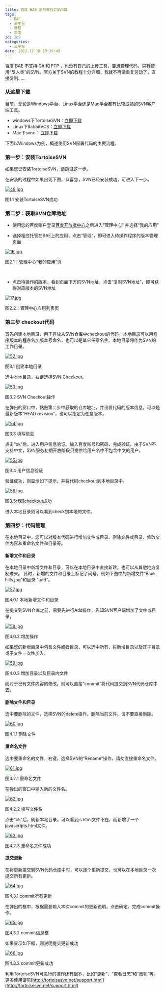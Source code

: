 ```yaml
---
title: 百度 BAE 系列教程之SVN篇
tags:
  - BAE
  - 云平台
  - 教程
  - 百度
id: 269
categories:
  - 云平台
date: 2012-12-18 19:36:49
---
```


百度 BAE 不支持 Git 和 FTP ，也没有自己的上传工具，要想管理代码，只有使用“反人类”的SVN。官方关于SVN的教程十分详细，我就不再做重复劳动了，直接复制……

### <span class="mw-headline" id=".E4.BB.8E.E8.BF.99.E9.87.8C.E4.B8.8B.E8.BD.BD">从这里下载</span>

目前，无论是Windows平台、Linux平台还是Mac平台都有比较成熟的SVN客户端工具。

*   windows下TortoiseSVN：[立即下载](http://tortoisesvn.net/downloads.html)
*   Linux下RabbitVCS：[立即下载](http://rabbitvcs.org/)
*   Mac下svnx： [立即下载](http://code.google.com/p/svnx/downloads/list)

下面以Windows为例，概述使用SVN部署代码的主要流程。

### <span class="mw-headline" id=".E7.AC.AC.E4.B8.80.E6.AD.A5.EF.BC.9A.E5.AE.89.E8.A3.85TortoiseSVN">第一步：安装TortoiseSVN</span>

如果您已安装TortoiseSVN，请跳过这一步。

在安装的过程中如果出现下图，恭喜您，SVN已经安装成功，可进入下一步。

<div>

[![49.jpg](http://img.sinosky.org/2012/dev.baidu.com_wiki_static_app_images_developer_49.jpg)](http://img.sinosky.org/2012/dev.baidu.com_wiki_static_app_images_developer_49.jpg "49.jpg")

图1.1 安装TortoiseSVN成功

</div>

### <span class="mw-headline" id=".E7.AC.AC.E4.BA.8C.E6.AD.A5.EF.BC.9A.E8.8E.B7.E5.8F.96SVN.E4.BB.93.E5.BA.93.E5.9C.B0.E5.9D.80">第二步：获取SVN仓库地址</span>

*   使用您的百度账户登录[百度开放者中心](http://developer.baidu.com/)之后进入&#8221;管理中心&#8221; 并选择“我的应用”

*   选择相应托管在BAE上的应用，点击“管理”，即可进入待操作程序的版本管理页面
<div>

[![16.jpg](http://img.sinosky.org/2012/developer.baidu.com_wiki_static_image_BAE_16.jpg)](http://img.sinosky.org/2012/developer.baidu.com_wiki_static_image_BAE_16.jpg "16.jpg")

图2.1：管理中心“我的应用”页

</div>

&nbsp;

*   点击待操作的版本，看到页面下方的SVN地址，点击“复制SVN地址”，即可获得对应版本的SVN地址
<div>

[![17.jpg](http://img.sinosky.org/2012/developer.baidu.com_wiki_static_image_BAE_17.jpg)](http://img.sinosky.org/2012/developer.baidu.com_wiki_static_image_BAE_17.jpg "17.jpg")

图2.2：管理中心应用列表页

</div>

### <span class="mw-headline" id=".E7.AC.AC.E4.B8.89.E6.AD.A5_checkout.E4.BB.A3.E7.A0.81">第三步 checkout代码</span>

首先创建本地目录，用于存放从SVN仓库中checkout的代码。本地目录可以用程序版本的程序名加版本号命名，也可以是其它任意名字。本地目录将作为SVN的工作目录。

<div>

[![52.jpg](http://img.sinosky.org/2012/dev.baidu.com_wiki_static_app_images_developer_52.jpg)](http://img.sinosky.org/2012/dev.baidu.com_wiki_static_app_images_developer_52.jpg "52.jpg")

图3.1 创建本地目录

</div>

选中本地目录，右键选择SVN Checkout。

<div>

[![53.jpg](http://img.sinosky.org/2012/dev.baidu.com_wiki_static_app_images_developer_53.jpg)](http://img.sinosky.org/2012/dev.baidu.com_wiki_static_app_images_developer_53.jpg "53.jpg")

图3.2 SVN Checkout操作

</div>

在弹出的窗口中，黏贴第二步中获取的仓库地址，并设置代码的版本信息，可以是最新版本“HEAD revision”，也可以指定为任意版本。

<div>

[![54.jpg](http://img.sinosky.org/2012/dev.baidu.com_wiki_static_app_images_developer_54.jpg)](http://img.sinosky.org/2012/dev.baidu.com_wiki_static_app_images_developer_54.jpg "54.jpg")

图3.3 填写信息

</div>

点击“ok”后，进入用户信息验证。输入百度账号和密码，完成验证。由于SVN不支持中文，SVN服务初期开放阶段只提供给用户名中不包含中文的用户。

<div>

[![55.jpg](http://img.sinosky.org/2012/dev.baidu.com_wiki_static_app_images_developer_55.jpg)](http://img.sinosky.org/2012/dev.baidu.com_wiki_static_app_images_developer_55.jpg "55.jpg")

图3.4 用户信息验证

</div>

验证成功，则显示如下提示，并将代码checkout到本地目录中。

<div>

[![56.jpg](http://img.sinosky.org/2012/dev.baidu.com_wiki_static_app_images_developer_56.jpg)](http://img.sinosky.org/2012/dev.baidu.com_wiki_static_app_images_developer_56.jpg "56.jpg")

图3.5代码checkout成功

</div>

进入本地目录则可以看到check到本地的文件。

### <span class="mw-headline" id=".E7.AC.AC.E5.9B.9B.E6.AD.A5.EF.BC.9A.E4.BB.A3.E7.A0.81.E7.AE.A1.E7.90.86">第四步：代码管理</span>

在本地目录中，您可以对版本代码进行增加文件或目录、删除文件或目录、修改文件内容和重命名文件和目录等。

#### <span class="mw-headline" id=".E6.96.B0.E5.A2.9E.E6.96.87.E4.BB.B6.E5.92.8C.E7.9B.AE.E5.BD.95">新增文件和目录</span>

在本地目录中新增文件和目录，可以在本地目录中直接新建，也可以从其他地方复制进来。 此时，新增的文件和目录上标记了问号，例如下图中的新增文件“Blue hills.jpg”和目录 “add”。

<div>

[![57.jpg](http://img.sinosky.org/2012/dev.baidu.com_wiki_static_app_images_developer_57.jpg)](http://img.sinosky.org/2012/dev.baidu.com_wiki_static_app_images_developer_57.jpg "57.jpg")

图4.0.1 本地新增文件和目录

</div>

在提交到SVN仓库之前，需要先进行Add操作，告知SVN客户端增加了文件或目录。

<div>

[![58.jpg](http://img.sinosky.org/2012/58.jpg)](http://img.sinosky.org/2012/58.jpg "58.jpg")

图4.0.2 增加操作

</div>

如果您的新增目录中包含文件或者目录，可以选中所有，将新增目录以及其子目录或子文件一次性加入。

<div>

[![59.jpg](http://img.sinosky.org/2012/dev.baidu.com_wiki_static_app_images_developer_59.jpg)](http://img.sinosky.org/2012/dev.baidu.com_wiki_static_app_images_developer_59.jpg "59.jpg")

图4.0.3 增加目录以及目录内文件

</div>

而对于已有文件内容的修改，则可以直接“commit”将代码提交到SVN代码仓库中去。

#### <span class="mw-headline" id=".E5.88.A0.E9.99.A4.E6.96.87.E4.BB.B6.E5.92.8C.E7.9B.AE.E5.BD.95">删除文件和目录</span>

选中要删除的文件，选择SVN的delete操作，删除当前文件，请不要直接删除。

<div>

[![60.jpg](http://img.sinosky.org/2012/dev.baidu.com_wiki_static_app_images_developer_60.jpg)](http://img.sinosky.org/2012/dev.baidu.com_wiki_static_app_images_developer_60.jpg "60.jpg")

图4.1.1 删除文件

</div>

#### <span class="mw-headline" id=".E9.87.8D.E5.91.BD.E5.90.8D.E6.96.87.E4.BB.B6">重命名文件</span>

选中要重命名的文件，右键，选择SVN的“Rename”操作，请勿直接重命名文件。

<div>

[![61.jpg](http://img.sinosky.org/2012/dev.baidu.com_wiki_static_app_images_developer_61.jpg)](http://img.sinosky.org/2012/dev.baidu.com_wiki_static_app_images_developer_61.jpg "61.jpg")

图4.2.1 重命名文件

</div>

在弹出的窗口中输入新的文件名。

<div>

[![62.jpg](http://img.sinosky.org/2012/dev.baidu.com_wiki_static_app_images_developer_62.jpg)](http://img.sinosky.org/2012/dev.baidu.com_wiki_static_app_images_developer_62.jpg "62.jpg")

图4.2.2 填写文件名

</div>

点击“ok”后，刷新本地目录，可以看到js.html文件不在，而新增了一个javascripts.html文件。

<div>

[![63.jpg](http://img.sinosky.org/2012/dev.baidu.com_wiki_static_app_images_developer_63.jpg)](http://img.sinosky.org/2012/dev.baidu.com_wiki_static_app_images_developer_63.jpg "63.jpg")

图4.2.3 重命名文件成功

</div>

#### <span class="mw-headline" id=".E6.8F.90.E4.BA.A4.E6.9B.B4.E6.96.B0">提交更新</span>

在将更新提交到SVN代码仓库中时，可以逐个更新提交，也可以在本地目录一次提交所有更新。

<div>

[![64.jpg](http://img.sinosky.org/2012/dev.baidu.com_wiki_static_app_images_developer_64.jpg)](http://img.sinosky.org/2012/dev.baidu.com_wiki_static_app_images_developer_64.jpg "64.jpg")

图4.3.1 commit所有更新

</div>

在弹出的框中，根据需要输入本次commit的更新说明。点击确定，完成commit操作。

<div>

[![65.jpg](http://img.sinosky.org/2012/dev.baidu.com_wiki_static_app_images_developer_65.jpg)](http://img.sinosky.org/2012/dev.baidu.com_wiki_static_app_images_developer_65.jpg "65.jpg")

图4.3.2 commit信息框

</div>

如果显示如下框，则说明提交更新成功

<div>

[![66.jpg](http://img.sinosky.org/2012/dev.baidu.com_wiki_static_app_images_developer_66.jpg)](http://img.sinosky.org/2012/dev.baidu.com_wiki_static_app_images_developer_66.jpg "66.jpg")

图4.3.2 commit更新成功

</div>

利用TortoiseSVN可进行的操作还有很多，比如“更新”、“查看日志”和“撤销”等。更多使用请见[http://tortoisesvn.net/support.html](http://tortoisesvn.net/support.html)
